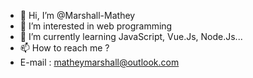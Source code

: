 - 👋 Hi, I’m @Marshall-Mathey
- 👀 I’m interested in web programming
- 🌱 I’m currently learning JavaScript, Vue.Js, Node.Js...
- 📫 How to reach me ? 
- E-mail : matheymarshall@outlook.com

<!---
<!---
Marshall-Mathey/Marshall-Mathey is a ✨ special ✨ repository because its `README.md` (this file) appears on your GitHub profile.
You can click the Preview link to take a look at your changes.
--->
